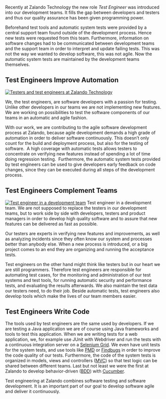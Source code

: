 <!--
.. title: Test Engineering @Zalando
.. slug: test-engineering-at-zalando
.. date: 2013-06-21 12:00:18
.. tags: automation,bdd,continuous-integration,cucumber,selenium,test-engineering,testing,testing
.. author: Enrico Hartung
.. image: test-engineering_teaser.jpg
-->

Recently at Zalando Technology the new role _Test Engineer_
was introduced into our development teams. It fills the gap between developers
and testers and thus our quality assurance has been given programming power.

Beforehand test tools and automatic system tests were provided by a central
support team found outside of the development process. Hence new tests were
requested from this team. Furthermore, information on software changes had to
be communicated between development teams and the support team in order to
interpret and update failing tests. This was not the way we wanted to develop
software, this was not agile. Now the automatic system tests are maintained by
the development teams themselves.

<!-- TEASER_END -->

## Test Engineers Improve Automation

[![Testers and test engineers at Zalando Technology](/files/2013/06/qa_small.jpg)](/files/2013/06/qa_small.jpg)

We, the test engineers, are software developers with a passion for testing.
Unlike other developers in our teams we are not implementing new features. We
are working on possibilities to test the software components of our teams in
an automatic and agile fashion.

With our work, we are contributing to the
agile software development process at Zalando, because agile development
demands a high grade of automation in order to deliver software continuously.
This doesn’t only count for the build and deployment process, but also for the
testing of software.  A high coverage with automatic tests allows testers to
concentrate on verifying new features instead of spending a lot of time doing
regression testing.  Furthermore, the automatic system tests provided by test
engineers can be used to give developers early feedback on code changes, since
they can be executed during all steps of the development process.

## Test Engineers Complement Teams

[![Test engineer in a development team](/files/2013/06/Test_Engineer_in_Dev_Team.jpg)](/files/2013/06/Test_Engineer_in_Dev_Team.jpg) Test engineer in a development team. We are not supposed to replace the testers in our development
teams, but to work side by side with developers, testers and product managers
in order to develop high quality software and to assure that new features can
be delivered as fast as possible.

Our testers are experts in verifying new
features and improvements, as well as analyzing incidents since they often
know our system and processes better than anybody else. When a new process is
introduced, or a big project comes to an end they are organizing and running
the acceptance tests.

Test engineers on the other hand might think like
testers but in our heart we are still programmers. Therefore test engineers
are responsible for automating test cases, for the monitoring and
administration of our test systems and test tools, for running automatic
security and performance tests, and evaluating the results afterwards. We also
maintain the test data our testers need, to do their job. Beside automatic
tests, test engineers also develop tools which make the lives of our team
members easier.

## Test Engineers Write Code

The tools used by test engineers are the same used by developers. If we are
testing a Java application we are of course using Java frameworks and tools to
test this application. When we are writing tests for a web application, we,
for example use JUnit with Webdriver and run the tests with a continuous
integration server on a [Selenium Grid](http://code.google.com/p/selenium/wiki/Grid2). 
We even have unit tests
for the system tests, and use tools like [PMD](http://pmd.sourceforge.net/) or
[Findbugs](http://findbugs.sourceforge.net/) in order to improve the code
quality of our tests. Furthermore, the code of the system tests is organized
in models, views and controllers
([MVC](http://en.wikipedia.org/wiki/Model%E2%80%93view%E2%80%93controller)) so
that test logic can be shared between different teams. Last but not least we
were the first at Zalando to develop behavior-driven
([BDD](http://en.wikipedia.org/wiki/Behavior-driven_development)) with
[Cucumber](http://cukes.info).

Test engineering at Zalando combines software
testing and software development. It is an important part of our goal to
develop software agile and deliver it continuously.

